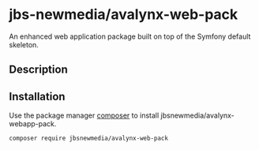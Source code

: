 # jbs-newmedia/avalynx-web-pack

An enhanced web application package built on top of the Symfony default skeleton.

## Description




## Installation

Use the package manager [composer](https://getcomposer.org/) to install jbsnewmedia/avalynx-webapp-pack.

```bash
composer require jbsnewmedia/avalynx-web-pack